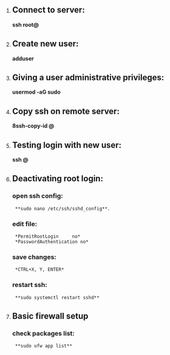 1. ## Connect to server:

    **ssh root@<ip>**

2. ## Create new user:

    **adduser <username>**

3. ## Giving a user administrative privileges:

    **usermod -aG sudo <username>**

4. ## Copy ssh on remote server:

    **8ssh-copy-id <username>@<ip>**

5. ## Testing login with new user:

    **ssh <username>@<ip>**

6. ## Deactivating root login:

    ### open ssh config:

        **sudo nano /etc/ssh/sshd_config**.

    ### edit file:

        *PermitRootLogin     no*
        *PasswordAuthentication no*

    ### save changes:

        *CTRL+X, Y, ENTER*

    ### restart ssh:

        **sudo systemctl restart sshd**
7. ## Basic firewall setup

    ### check packages list:

        **sudo ufw app list**
